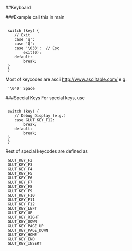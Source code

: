 
##Keyboard

###Example
call this in main 
```opengl
 ```
```opengl
 switch (key) {
 	// Exit
 	case 'q':
 	case 'Q':
 	case '\033':  // Esc
 		exit(0);
 	default:
 		break;
 }
 }
 ```
Most of keycodes are ascii
http://www.asciitable.com/
e.g.
```opengl
 '\040' Space
 ```
###Special Keys
For special keys, use 
```opengl
 ```

```opengl
 switch (key) {
 	// Debug Display (e.g.)
 	case GLUT_KEY_F12:
 		break;
 	default:
 		break;
 }
 }
 ```
Rest of special keycodes are defined as
```opengl
 GLUT_KEY_F2 
 GLUT_KEY_F3 
 GLUT_KEY_F4 
 GLUT_KEY_F5 
 GLUT_KEY_F6 
 GLUT_KEY_F7 
 GLUT_KEY_F8 
 GLUT_KEY_F9 
 GLUT_KEY_F10 
 GLUT_KEY_F11 
 GLUT_KEY_F12 
 GLUT_KEY_LEFT 
 GLUT_KEY_UP 
 GLUT_KEY_RIGHT 
 GLUT_KEY_DOWN 
 GLUT_KEY_PAGE_UP 
 GLUT_KEY_PAGE_DOWN 
 GLUT_KEY_HOME 
 GLUT_KEY_END 
 GLUT_KEY_INSERT 
 
 ```


